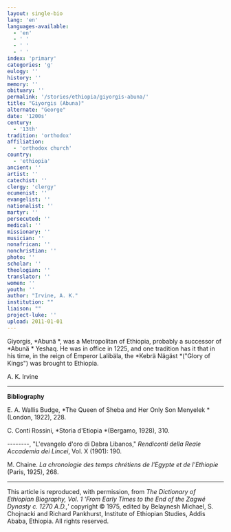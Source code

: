```yaml
---
layout: single-bio
lang: 'en'
languages-available:
  - 'en'
  - ' '
  - ' '
  - ' '
index: 'primary'
categories: 'g'
eulogy: ''
history: ''
memory: ''
obituary: ''
permalink: '/stories/ethiopia/giyorgis-abuna/'
title: "Giyorgis (Abuna)"
alternate: "George"
date: '1200s'
century:
  - '13th'
tradition: 'orthodox'
affiliation:
  - 'orthodox church'
country:
  - 'ethiopia'
ancient: ''
artist: ''
catechist: ''
clergy: 'clergy'
ecumenist: ''
evangelist: ''
nationalist: ''
martyr: ''
persecuted: ''
medical: ''
missionary: ''
musician: ''
nonafrican: ''
nonchristian: ''
photo: ''
scholar: ''
theologian: ''
translator: ''
women: ''
youth: ''
author: "Irvine, A. K."
institution: ""
liaison: ""
project-luke: ''
upload: 2011-01-01
---
```




Giyorgis, *Abunä *, was a Metropolitan of Ethiopia, probably a successor of *Abunä * Yeshaq. He was in office in 1225, and one tradition has it that in his time, in the reign of Emperor Lalibäla, the *Kebrä Nägäst *("Glory of Kings") was brought to Ethiopia.

A. K. Irvine

---

**Bibliography**

E. A. Wallis Budge, *The Queen of Sheba and Her Only Son Menyelek *(London, 1922), 228.

C. Conti Rossini, *Storia d'Etiopia *(Bergamo, 1928), 310.

--------, "L'evangelo d'oro di Dabra Libanos," *Rendiconti della Reale Accademia dei Lincei*, Vol. X (1901): 190.

M. Chaine. *La chronologie des temps chr&eacute;tiens de l'Egypte et de l'Ethiopie* (Paris, 1925), 268.

---

This article is reproduced, with permission, from *The Dictionary of Ethiopian Biography, Vol. 1 'From Early Times to the End of the Zagwé Dynasty c. 1270 A.D.,'* copyright &copy; 1975, edited by Belaynesh Michael, S. Chojnacki and Richard Pankhurst, Institute of Ethiopian Studies, Addis Ababa, Ethiopia.  All rights reserved.

